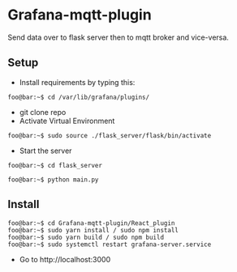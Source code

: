 # Grafana-mqtt-plugin
Send data over to flask server then to mqtt broker and vice-versa.

## Setup
- Install requirements by typing this:

```console
foo@bar:~$ cd /var/lib/grafana/plugins/
```
- git clone repo
- Activate Virtual Environment
```console
foo@bar:~$ sudo source ./flask_server/flask/bin/activate
```
- Start the server
```console
foo@bar:~$ cd flask_server
```
```console
foo@bar:~$ python main.py
```

## Install

```console
foo@bar:~$ cd Grafana-mqtt-plugin/React_plugin
foo@bar:~$ sudo yarn install / sudo npm install
foo@bar:~$ sudo yarn build / sudo npm build
foo@bar:~$ sudo systemctl restart grafana-server.service
```
- Go to http://localhost:3000
